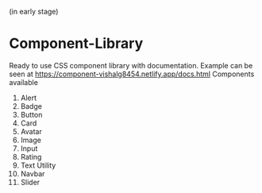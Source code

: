 (in early stage)
# Component-Library
Ready to use CSS component library with documentation.
Example can be seen at https://component-vishalg8454.netlify.app/docs.html
Components available
1. Alert
2. Badge
3. Button
4. Card
5. Avatar
6. Image
7. Input
8. Rating
9. Text Utility
10. Navbar
11. Slider
